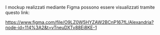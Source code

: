 I mockup realizzati mediante Figma possono essere visualizzati tramite questo link:

https://www.figma.com/file/O9LZ0W5HYZAW2BCnP167fL/Alexandria?node-id=114%3A2&t=vTneuDXTv88Ei8KE-1
